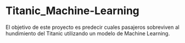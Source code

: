 # Titanic_Machine-Learning

El objetivo de este proyecto es predecir cuales pasajeros sobreviven al hundimiento del Titanic utilizando un modelo de Machine Learning.


